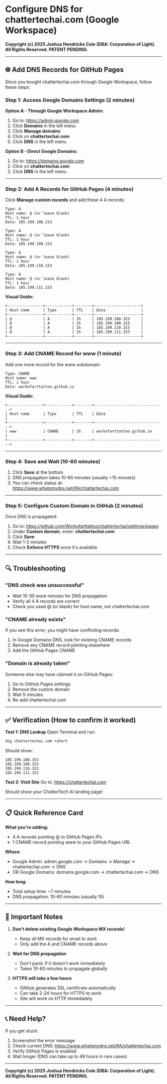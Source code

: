 # Configure DNS for chattertechai.com (Google Workspace)

**Copyright (c) 2025 Joshua Hendricks Cole (DBA: Corporation of Light). All Rights Reserved. PATENT PENDING.**

---

## 🌐 Add DNS Records for GitHub Pages

Since you bought chattertechai.com through Google Workspace, follow these steps:

### Step 1: Access Google Domains Settings (2 minutes)

**Option A - Through Google Workspace Admin:**
1. Go to: https://admin.google.com
2. Click **Domains** in the left menu
3. Click **Manage domains**
4. Click on **chattertechai.com**
5. Click **DNS** in the left menu

**Option B - Direct Google Domains:**
1. Go to: https://domains.google.com
2. Click on **chattertechai.com**
3. Click **DNS** in the left menu

---

### Step 2: Add A Records for GitHub Pages (4 minutes)

Click **Manage custom records** and add these 4 A records:

```
Type: A
Host name: @ (or leave blank)
TTL: 1 hour
Data: 185.199.108.153

Type: A
Host name: @ (or leave blank)
TTL: 1 hour
Data: 185.199.109.153

Type: A
Host name: @ (or leave blank)
TTL: 1 hour
Data: 185.199.110.153

Type: A
Host name: @ (or leave blank)
TTL: 1 hour
Data: 185.199.111.153
```

**Visual Guide:**
```
+----------------+------------+--------+---------------------+
| Host name      | Type       | TTL    | Data                |
+----------------+------------+--------+---------------------+
| @              | A          | 1h     | 185.199.108.153     |
| @              | A          | 1h     | 185.199.109.153     |
| @              | A          | 1h     | 185.199.110.153     |
| @              | A          | 1h     | 185.199.111.153     |
+----------------+------------+--------+---------------------+
```

---

### Step 3: Add CNAME Record for www (1 minute)

Add one more record for the www subdomain:

```
Type: CNAME
Host name: www
TTL: 1 hour
Data: workofarttattoo.github.io
```

**Visual Guide:**
```
+----------------+------------+--------+--------------------------------+
| Host name      | Type       | TTL    | Data                           |
+----------------+------------+--------+--------------------------------+
| www            | CNAME      | 1h     | workofarttattoo.github.io      |
+----------------+------------+--------+--------------------------------+
```

---

### Step 4: Save and Wait (10-60 minutes)

1. Click **Save** at the bottom
2. DNS propagation takes 10-60 minutes (usually ~15 minutes)
3. You can check status at: https://www.whatsmydns.net/#A/chattertechai.com

---

### Step 5: Configure Custom Domain in GitHub (2 minutes)

Once DNS is propagated:

1. Go to: https://github.com/Workofarttattoo/chattertechai/settings/pages
2. Under **Custom domain**, enter: **chattertechai.com**
3. Click **Save**
4. Wait 1-2 minutes
5. Check **Enforce HTTPS** once it's available

---

## 🔍 Troubleshooting

### "DNS check was unsuccessful"
- Wait 15-30 more minutes for DNS propagation
- Verify all 4 A records are correct
- Check you used @ (or blank) for host name, not chattertechai.com

### "CNAME already exists"
If you see this error, you might have conflicting records:
1. In Google Domains DNS, look for existing CNAME records
2. Remove any CNAME record pointing elsewhere
3. Add the GitHub Pages CNAME

### "Domain is already taken"
Someone else may have claimed it on GitHub Pages:
1. Go to GitHub Pages settings
2. Remove the custom domain
3. Wait 5 minutes
4. Re-add chattertechai.com

---

## ✅ Verification (How to confirm it worked)

**Test 1: DNS Lookup**
Open Terminal and run:
```bash
dig chattertechai.com +short
```

Should show:
```
185.199.108.153
185.199.109.153
185.199.110.153
185.199.111.153
```

**Test 2: Visit Site**
Go to: https://chattertechai.com

Should show your ChatterTech AI landing page!

---

## 📋 Quick Reference Card

**What you're adding:**
- 4 A records pointing @ to GitHub Pages IPs
- 1 CNAME record pointing www to your GitHub Pages URL

**Where:**
- Google Admin: admin.google.com → Domains → Manage → chattertechai.com → DNS
- OR Google Domains: domains.google.com → chattertechai.com → DNS

**How long:**
- Total setup time: ~7 minutes
- DNS propagation: 10-60 minutes (usually 15)

---

## 🚨 Important Notes

1. **Don't delete existing Google Workspace MX records!**
   - Keep all MX records for email to work
   - Only add the A and CNAME records above

2. **Wait for DNS propagation**
   - Don't panic if it doesn't work immediately
   - Takes 10-60 minutes to propagate globally

3. **HTTPS will take a few hours**
   - GitHub generates SSL certificate automatically
   - Can take 2-24 hours for HTTPS to work
   - Site will work on HTTP immediately

---

## 📞 Need Help?

If you get stuck:
1. Screenshot the error message
2. Check current DNS: https://www.whatsmydns.net/#A/chattertechai.com
3. Verify GitHub Pages is enabled
4. Wait longer (DNS can take up to 48 hours in rare cases)

---

**Copyright (c) 2025 Joshua Hendricks Cole (DBA: Corporation of Light). All Rights Reserved. PATENT PENDING.**
